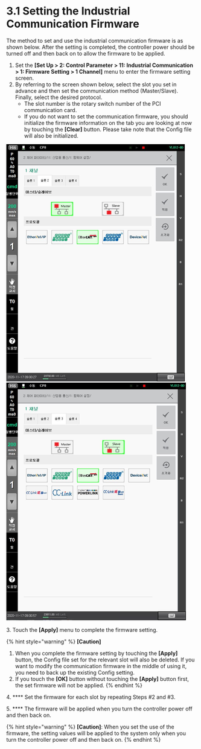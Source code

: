 # 3.1 Setting the Industrial Communication Firmware

The method to set and use the industrial communication firmware is as shown below. After the setting is completed, the controller power should be turned off and then back on to allow the firmware to be applied.

1. Set the **\[Set Up > 2: Control Parameter > 11: Industrial Communication > 1: Firmware Setting > 1 Channel]** menu to enter the firmware setting screen.
2. By referring to the screen shown below, select the slot you set in advance and then set the communication method (Master/Slave). Finally, select the desired protocol.
   * The slot number is the rotary switch number of the PCI communication card.
   * If you do not want to set the communication firmware, you should initialize the firmware information on the tab you are looking at now by touching the **\[Clear]** button. Please take note that the Config file will also be initialized.

![Figure 3 Screen for setting the industrial communication (master)](<../.gitbook/assets/image (7).png>) ![Figure 3 Screen for setting the industrial communication (Slave)](<../.gitbook/assets/image (3).png>)

3\. Touch the **\[Apply]** menu to complete the firmware setting.

{% hint style="warning" %}
**\[Caution]**

1. When you complete the firmware setting by touching the **\[Apply]** button, the Config file set for the relevant slot will also be deleted. If you want to modify the communication firmware in the middle of using it, you need to back up the existing Config setting.
2. If you touch the **\[OK]** button without touching the **\[Apply]** button first, the set firmware will not be applied.
{% endhint %}

4\. **** Set the firmware for each slot by repeating Steps #2 and #3.

5\. **** The firmware will be applied when you turn the controller power off and then back on.

{% hint style="warning" %}
**\[Caution]**: When you set the use of the firmware, the setting values will be applied to the system only when you turn the controller power off and then back on.
{% endhint %}
